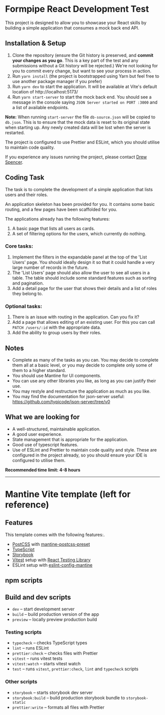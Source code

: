 # Formpipe React Development Test

This project is designed to allow you to showcase your React skills by building a simple application that consumes a mock back end API.

## Installation & Setup

1. Clone the repository (ensure the Git history is preserved, and **commit your changes as you go**. This is a key part of the test and any submissions without
   a Git history will be rejected.) We're not looking for you to commit every change, but want to see your process in action.
2. Run `yarn install` (the project is bootstrapped using Yarn but feel free to use another package manager if you prefer)
3. Run `yarn dev` to start the application. It will be available at Vite's default location of http://localhost:5173/
4. Run `yarn start-server` to start the mock back end. You should see a message in the console saying `JSON Server started on PORT :3000` and a list of
   available endpoints.

**Note:** When running `start-server` the file `db-source.json` will be copied to `db.json`. This is to ensure that the mock data is reset to its original state
when starting up. Any newly created data will be lost when the server is restarted.

The project is configured to use Prettier and ESLint, which you should utilise to maintain code quality.

If you experience any issues running the project, please contact [Drew Spencer](mailto:drew.spencer@formpipe.com).

## Coding Task

The task is to complete the development of a simple application that lists users and their roles.

An application skeleton has been provided for you. It contains some basic routing, and a few pages have been scaffolded for you.

The applications already has the following features:

1. A basic page that lists all users as cards.
2. A set of filtering options for the users, which currently do nothing.

### Core tasks:

1. Implement the filters in the expandable panel at the top of the 'List Users' page. You should ideally design it so that it could handle a very large number
   of records in the future.
2. The 'List Users' page should also allow the user to see all users in a table. The table should include some standard features such as sorting and pagination.
3. Add a detail page for the user that shows their details and a list of roles they belong to.

### Optional tasks:

1. There is an issue with routing in the application. Can you fix it?
1. Add a page that allows editing of an existing user. For this you can call `PATCH /users/:id` with the appropriate data.
2. Add the ability to group users by their roles.

## Notes

* Complete as many of the tasks as you can. You may decide to complete them all at a basic level, or you may decide to complete only some of them to a higher
  standard.
* You should use Mantine for UI components.
* You can use any other libraries you like, as long as you can justify their use.
* You may restyle and restructure the application as much as you like.
* You may find the documentation for json-server useful: https://github.com/typicode/json-server/tree/v0

## What we are looking for

* A well-structured, maintainable application.
* A good user experience.
* State management that is appropriate for the application.
* Good use of typescript features.
* Use of ESLint and Prettier to maintain code quality and style. These are configured in the project already, so you should ensure your IDE is configured to
  utilise them.

**Recommended time limit: 4-8 hours**

---

# Mantine Vite template (left for reference)

## Features

This template comes with the following features:.

- [PostCSS](https://postcss.org/) with [mantine-postcss-preset](https://mantine.dev/styles/postcss-preset)
- [TypeScript](https://www.typescriptlang.org/)
- [Storybook](https://storybook.js.org/)
- [Vitest](https://vitest.dev/) setup with [React Testing Library](https://testing-library.com/docs/react-testing-library/intro)
- ESLint setup with [eslint-config-mantine](https://github.com/mantinedev/eslint-config-mantine)

## npm scripts

## Build and dev scripts

- `dev` – start development server
- `build` – build production version of the app
- `preview` – locally preview production build

### Testing scripts

- `typecheck` – checks TypeScript types
- `lint` – runs ESLint
- `prettier:check` – checks files with Prettier
- `vitest` – runs vitest tests
- `vitest:watch` – starts vitest watch
- `test` – runs `vitest`, `prettier:check`, `lint` and `typecheck` scripts

### Other scripts

- `storybook` – starts storybook dev server
- `storybook:build` – build production storybook bundle to `storybook-static`
- `prettier:write` – formats all files with Prettier
